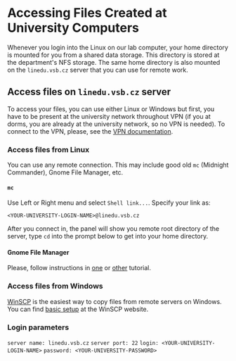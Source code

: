 # Accessing Files Created at University Computers

Whenever you login into the Linux on our lab computer,
your home directory is mounted for you from a shared data storage.
This directory is stored at the department's NFS storage.
The same home directory is also mounted on the `linedu.vsb.cz` server
that you can use for remote work.


## Access files on `linedu.vsb.cz` server

To access your files, you can use either Linux or Windows but first,
you have to be present at the university network throughout VPN
(if you at dorms, you are already at the university network, so no VPN is needed).
To connect to the VPN, please, see the [VPN documentation](https://idoc.vsb.cz/xwiki/bin/view/tuonet/vpn/).


### Access files from Linux

You can use any remote connection. This may include good old `mc` (Midnight Commander), Gnome File Manager, etc.


#### `mc`

Use Left or Right menu and select `Shell link...`. Specify your link as:

`<YOUR-UNIVERSITY-LOGIN-NAME>@linedu.vsb.cz`

After you connect in, the panel will show you remote root directory of the server, type `cd` into the prompt below to get into your home directory.


#### Gnome File Manager

Please, follow instructions in [one](https://www.techrepublic.com/article/how-to-use-linux-file-manager-to-connect-to-an-sftp-server/)
or [other](https://help.gnome.org/users/gnome-help/stable/nautilus-connect.html.en) tutorial.


### Access files from Windows

[WinSCP](https://winscp.net) is the easiest way to copy files from remote servers on Windows.
You can find [basic setup](https://winscp.net/eng/docs/guide_connect) at the WinSCP website.


### Login parameters

`server name: linedu.vsb.cz`
`server port: 22`
`login: <YOUR-UNIVERSITY-LOGIN-NAME>`
`password: <YOUR-UNIVERSITY-PASSWORD>`
